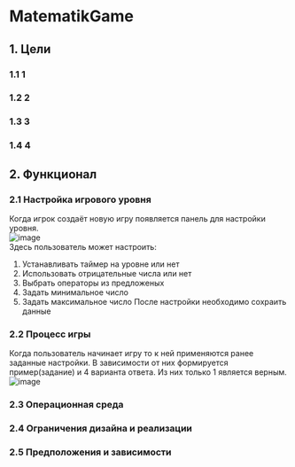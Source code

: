 # MatematikGame
## 1. Цели
### 1.1 1
### 1.2 2
### 1.3 3
### 1.4 4
## 2. Функционал
### 2.1 Настройка игрового уровня
Когда игрок создаёт новую игру появляется панель для настройки уровня.
<br>
![image](https://user-images.githubusercontent.com/80624046/198562493-de95b9f7-2a11-4bda-af04-549f77c084d5.png)
<br>
Здесь пользователь может настроить:
1. Устанавливать таймер на уровне или нет
2. Использовать отрицательные числа или нет
3. Выбрать операторы из предложеных
4. Задать минимальное число
5. Задать максимальное число
После настройки необходимо сохраить данные
### 2.2 Процесс игры
Когда пользователь начинает игру то к ней применяются ранее заданные настройки. В зависимости от них формируется пример(задание) и 4 варианта ответа. Из них только 1 является верным.
<br>
![image](https://user-images.githubusercontent.com/80624046/198564246-f9d2d936-046b-4549-9d08-86962e61ea9e.png)
<br>

### 2.3 Операционная среда
### 2.4 Ограничения дизайна и реализации
### 2.5 Предположения и зависимости

